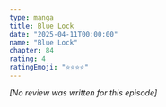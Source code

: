 ```yaml
---
type: manga
title: Blue Lock
date: "2025-04-11T00:00:00"
name: "Blue Lock"
chapter: 84
rating: 4
ratingEmoji: "⭐️⭐️⭐️⭐️"
---
```


_[No review was written for this episode]_